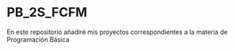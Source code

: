 # PB_2S_FCFM
En este repositorio añadiré mis proyectos correspondientes a la materia de Programación Básica
